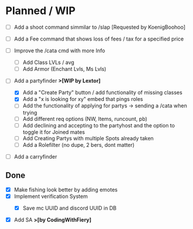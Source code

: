 # Planned / WIP 

- [ ] Add a shoot command simmilar to /slap [Requested by KoenigBoohoo]
- [ ] Add a Fee command that shows loss of fees / tax for a specified price

- [ ] Improve the /cata cmd with more Info
    - [ ] Add Class LVLs / avg
    - [ ] Add Armor (Enchant Lvls, Ms Lvls)

- [ ] Add a partyfinder __>[WIP by Lextor]__
    - [x] Add a "Create Party" button / add functionality of missing classes
    - [x] Add a "x is looking for xy" embed that pings roles
    - [ ] Add the functionality of applying for partys -> sending a /cata when trying
    - [ ] Add different req options (NW, Items, runcount, pb)
    - [ ] Add declining and accepting to the partyhost and the option to toggle it for Joined mates
    - [ ] Add Creating Partys with multiple Spots already taken
    - [ ] Add a Rolefilter (no dupe, 2 bers, dont matter)
     
- [ ] Add a carryfinder

## Done 


- [x] Make fishing look better by adding emotes
- [x] Implement verification System
    - [x] Save mc UUID and discord UUID in DB


  
- [x] Add SA __>[by CodingWithFiery]__
